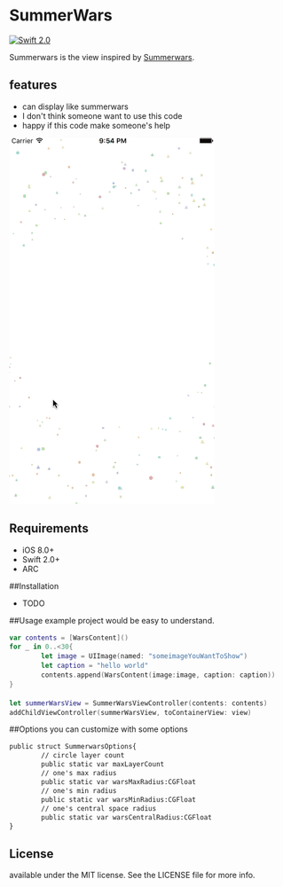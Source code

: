 SummerWars
========================

[![Swift 2.0](https://img.shields.io/badge/Swift-2.0-orange.svg?style=flat)](https://developer.apple.com/swift/)

Summerwars is the view inspired by [Summerwars](https://www.youtube.com/watch?v=zFBrz3u8VkY).

## features
- can display like summerwars
- I don't think someone want to use this code
- happy if this code make someone's help

![sample](Screenshots/example01.gif)

## Requirements
- iOS 8.0+
- Swift 2.0+
- ARC

##Installation
- TODO

##Usage
example project would be easy to understand.
	
```swift
var contents = [WarsContent]()
for _ in 0..<30{
        let image = UIImage(named: "someimageYouWantToShow")
        let caption = "hello world"
        contents.append(WarsContent(image:image, caption: caption))
}

let summerWarsView = SummerWarsViewController(contents: contents)
addChildViewController(summerWarsView, toContainerView: view)
```

##Options
you can customize with some options
```
public struct SummerwarsOptions{
        // circle layer count
        public static var maxLayerCount 
        // one's max radius
        public static var warsMaxRadius:CGFloat 
        // one's min radius
        public static var warsMinRadius:CGFloat
        // one's central space radius
        public static var warsCentralRadius:CGFloat 
}
```

## License
available under the MIT license. See the LICENSE file for more info.

